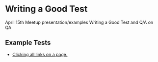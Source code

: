 Writing a Good Test
================
April 15th Meetup presentation/examples Writing a Good Test and Q/A on QA


## Example Tests

* [Clicking all links on a page.](/examples/clicking_all_links.md)
